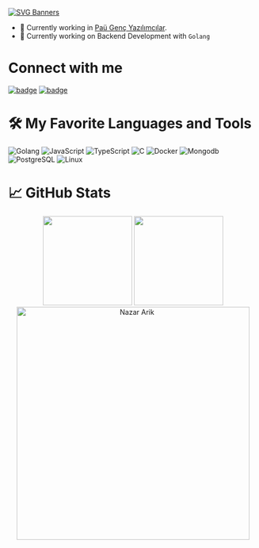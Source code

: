 [![SVG Banners](https://svg-banners.vercel.app/api?type=typeWriter&text1=Hello%20👋%20I'm%20Nazar&width=800&height=400)](https://github.com/Akshay090/svg-banners)

- 🚩 Currently working in [Paü Genç Yazılımcılar](https://github.com/GencYazilimcilar).
- 🔭 Currently working on Backend Development with `Golang`

# Connect with me

<a href="https://linkedin.com/in/nazar-arık"><img src="https://img.shields.io/badge/Linkedin-0a66c2.svg?style=for-the-badge&logo=LinkedIn&logoColor=0a66c2&labelColor=e6e6e6" alt="badge" /></a>
<a href="nazararik585@gmail.com"><img src="https://img.shields.io/badge/gmail-ea4335.svg?style=for-the-badge&logo=Gmail&logoColor=ea4335&labelColor=e6e6e6" alt="badge" /></a>

# 🛠️ My Favorite Languages and Tools

![Golang](https://neofetch-for-github.vercel.app/badge/go?badge_color=00ADD8&border_color=00ADD8)
![JavaScript](https://neofetch-for-github.vercel.app/badge/javascript?badge_color=F7DF1E&border_color=F7DF1E&bg_color=fff8dc)
![TypeScript](https://neofetch-for-github.vercel.app/badge/typescript?badge_color=3178C6&border_color=3178C6&bg_color=b0c4de)
![C](https://neofetch-for-github.vercel.app/badge/c?badge_color=A8B9CC&border_color=A8B9CC&bg_color=fff)
![Docker](https://neofetch-for-github.vercel.app/badge/docker?badge_color=2496ED&border_color=2496ED&bg_color=add8e6)
![Mongodb](https://neofetch-for-github.vercel.app/badge/mongodb?badge_color=47A248&border_color=47A248&bg_color=8fbc8f)
![PostgreSQL](https://neofetch-for-github.vercel.app/badge/postgresql?badge_color=4169E1&border_color=4169E1&bg_color=add8e6)
![Linux](https://neofetch-for-github.vercel.app/badge/linux?badge_color=FCC624&border_color=FCC624&bg_color=fff8dc)

# &#x1f4c8; GitHub Stats

<div align="center">
 <img height=180px src="https://github-readme-stats-bnqo.vercel.app/api/top-langs/?username=nazzarr03&langs_count=10&layout=compact&theme=gruvbox" />
 <img height=180px src="https://github-readme-stats-bnqo.vercel.app/api?username=nazzarr03&theme=gruvbox&show_icons=true" />
    <img src="https://github-profile-summary-cards.vercel.app/api/cards/profile-details?username=nazzarr03&theme=gruvbox"  width="470" alt="Nazar Arik"/>
</div>
